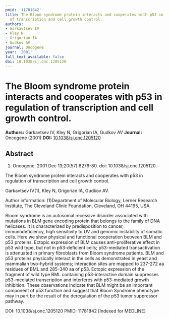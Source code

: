 ```yaml
---
pmid: '11781842'
title: The Bloom syndrome protein interacts and cooperates with p53 in regulation
  of transcription and cell growth control.
authors:
- Garkavtsev IV
- Kley N
- Grigorian IA
- Gudkov AV
journal: Oncogene
year: '2001'
full_text_available: false
doi: 10.1038/sj.onc.1205120
---
```


# The Bloom syndrome protein interacts and cooperates with p53 in regulation of transcription and cell growth control.
**Authors:** Garkavtsev IV, Kley N, Grigorian IA, Gudkov AV
**Journal:** Oncogene (2001)
**DOI:** [10.1038/sj.onc.1205120](https://doi.org/10.1038/sj.onc.1205120)

## Abstract

1. Oncogene. 2001 Dec 13;20(57):8276-80. doi: 10.1038/sj.onc.1205120.

The Bloom syndrome protein interacts and cooperates with p53 in regulation of 
transcription and cell growth control.

Garkavtsev IV(1), Kley N, Grigorian IA, Gudkov AV.

Author information:
(1)Department of Molecular Biology, Lerner Research Institute, The Cleveland 
Clinic Foundation, Cleveland, OH 44195, USA.

Bloom syndrome is an autosomal recessive disorder associated with mutations in 
BLM gene encoding protein that belongs to the family of DNA helicases. It is 
characterized by predisposition to cancer, immunodeficiency, high sensitivity to 
UV and genomic instability of somatic cells. Here we show physical and 
functional cooperation between BLM and p53 proteins. Ectopic expression of BLM 
causes anti-proliferative effect in p53 wild type, but not in p53-deficient 
cells; p53-mediated transactivation is attenuated in primary fibroblasts from 
Bloom syndrome patients. BLM and p53 proteins physically interact in the cells 
as demonstrated in yeast and mammalian two-hybrid systems; interaction sites are 
mapped to 237-272 aa residues of BML and 285-340 aa of p53. Ectopic expression 
of the fragment of wild type BML containing p53-interactive domain suppresses 
p53-mediated transcription and interferes with p53-mediated growth inhibition. 
These observations indicate that BLM might be an important component of p53 
function and suggest that Bloom Syndrome phenotype may in part be the result of 
the deregulation of the p53 tumor suppressor pathway.

DOI: 10.1038/sj.onc.1205120
PMID: 11781842 [Indexed for MEDLINE]

